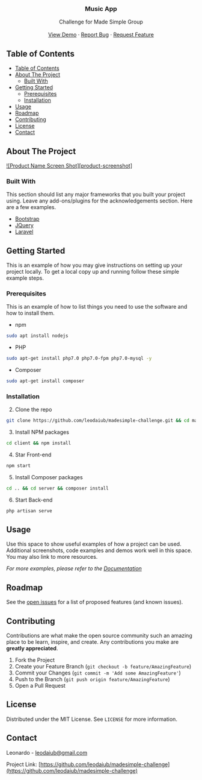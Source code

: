 <!-- PROJECT LOGO -->
<br />
<p align="center">
  <h3 align="center">Music App</h3>

  <p align="center">
   Challenge for Made Simple Group
    <br />
    <br />
    <a href="https://madesimple-challenge.netlify.app/artists">View Demo</a>
    ·
    <a href="https://github.com/leodaiub/madesimple-challenge/issues">Report Bug</a>
    ·
    <a href="https://github.com/leodaiub/madesimple-challenge/issues">Request Feature</a>
  </p>
</p>

<!-- TABLE OF CONTENTS -->

## Table of Contents

- [Table of Contents](#table-of-contents)
- [About The Project](#about-the-project)
  - [Built With](#built-with)
- [Getting Started](#getting-started)
  - [Prerequisites](#prerequisites)
  - [Installation](#installation)
- [Usage](#usage)
- [Roadmap](#roadmap)
- [Contributing](#contributing)
- [License](#license)
- [Contact](#contact)

<!-- ABOUT THE PROJECT -->

## About The Project

[![Product Name Screen Shot][product-screenshot]](https://raw.githubusercontent.com/leodaiub/madesimple-challenge/master/client/public/Captura%20de%20Tela_%C3%81rea%20de%20Sele%C3%A7%C3%A3o_20200827182114.png)

### Built With

This section should list any major frameworks that you built your project using. Leave any add-ons/plugins for the acknowledgements section. Here are a few examples.

- [Bootstrap](https://getbootstrap.com)
- [JQuery](https://jquery.com)
- [Laravel](https://laravel.com)

<!-- GETTING STARTED -->

## Getting Started

This is an example of how you may give instructions on setting up your project locally.
To get a local copy up and running follow these simple example steps.

### Prerequisites

This is an example of how to list things you need to use the software and how to install them.

- npm

```sh
sudo apt install nodejs
```
- PHP

```sh
sudo apt-get install php7.0 php7.0-fpm php7.0-mysql -y 
```
- Composer

```sh
sudo apt-get install composer
```

### Installation

2. Clone the repo

```sh
git clone https://github.com/leodaiub/madesimple-challenge.git && cd madesimple-challenge
```

3. Install NPM packages

```sh
cd client && npm install
```
4. Star Front-end

```sh
npm start
```

5. Install Composer packages

```sh
cd .. && cd server && composer install
```
6. Start Back-end

```sh
php artisan serve
```

<!-- USAGE EXAMPLES -->

## Usage

Use this space to show useful examples of how a project can be used. Additional screenshots, code examples and demos work well in this space. You may also link to more resources.

_For more examples, please refer to the [Documentation](https://example.com)_

<!-- ROADMAP -->

## Roadmap

See the [open issues](https://github.com/leodaiub/madesimple-challenge/issues) for a list of proposed features (and known issues).

<!-- CONTRIBUTING -->

## Contributing

Contributions are what make the open source community such an amazing place to be learn, inspire, and create. Any contributions you make are **greatly appreciated**.

1. Fork the Project
2. Create your Feature Branch (`git checkout -b feature/AmazingFeature`)
3. Commit your Changes (`git commit -m 'Add some AmazingFeature'`)
4. Push to the Branch (`git push origin feature/AmazingFeature`)
5. Open a Pull Request

<!-- LICENSE -->

## License

Distributed under the MIT License. See `LICENSE` for more information.

<!-- CONTACT -->

## Contact

Leonardo - leodaiub@gmail.com

Project Link: [https://github.com/leodaiub/madesimple-challenge](https://github.com/leodaiub/madesimple-challenge)
